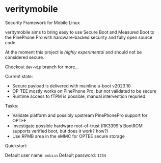 # veritymobile

Security Framework for Mobile Linux

veritymobile aims to bring easy to use Secure Boot and Measured Boot to the PinePhone Pro with hardware-backed security and fully open source code.

At the moment this project is *highly experimental* and should not be considered secure.

Checkout `dev-wip` branch for more...

Current state:

- Secure payload is delivered with mainline u-boot v2023.10
- OP-TEE mostly works on PinePhone Pro, but not validated to be secure
- Runtime access to fTPM is possible, manual intervention requried

Tasks:

- Validate platform and possibly upstream PinePhonePro support for OPTEE
- Investigate possible hardware root-of-trust (RK3399's BootROM supports verified boot, but does it work? how?)
- Use RPMB area in the eMMC for OPTEE secure storage

Quickstart:

Default user name: `mobian`
Default password: `1234`
